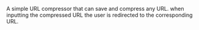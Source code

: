 A simple URL compressor that can save and compress any URL. when inputting the compressed URL the user is redirected to the corresponding URL.

